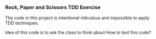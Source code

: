 ### Rock, Paper and Scissors TDD Exercise
The code in this project is intentional ridiculous and impossible to apply TDD techniques.

Idea of this code is to ask the class to think about How to test this code?

